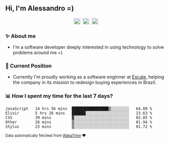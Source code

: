 ## Hi, I'm Alessandro =)

<p align="center">
  <a href="https://www.linkedin.com/in/alessandro-costa-dev/"><img src="https://img.shields.io/badge/-alessandro--costa--dev-%233f7ec6?style=flat-square&logo=Linkedin&logoColor=white" height="20"/></a>&nbsp;&nbsp;<a href="https://medium.com/@alessandro_costa"><img src="https://img.shields.io/badge/-%40alessandro__costa-%20black?style=flat-square&logo=Medium" height="20"/></a>&nbsp;&nbsp;<a href="mailto:alessandro96fc@gmail.com"><img src="https://img.shields.io/badge/-alessandro96fc%40gmail.com-%23c14438?style=flat-square&logo=Gmail&logoColor=white" height="20"/></a>
</p>

### :sparkles: About me

- I'm a software developer deeply interested in using technology to solve problems around me =)

### :office: Current Position 

-  Currently I'm proudly working as a software enginner at [Escale](https://github.com/escaletech), helping the company in its mission to redesign buying experiences in Brazil.

### :bar_chart: How I spent my time for the last 7 days?

<!--START_SECTION:waka-->
```text
JavaScript   14 hrs 56 mins  ████████████████▒░░░░░░░░   64.89 % 
Elixir       5 hrs 26 mins   ██████░░░░░░░░░░░░░░░░░░░   23.63 % 
CSS          39 mins         ▓░░░░░░░░░░░░░░░░░░░░░░░░   02.85 % 
Other        26 mins         ▒░░░░░░░░░░░░░░░░░░░░░░░░   01.94 % 
Stylus       23 mins         ▒░░░░░░░░░░░░░░░░░░░░░░░░   01.72 % 
```
<!--END_SECTION:waka-->

<sub>Data automatically fetched from [WakaTime](https://wakatime.com/) :heart:</sub>
